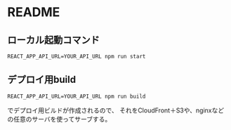 # README

## ローカル起動コマンド

```
REACT_APP_API_URL=YOUR_API_URL npm run start
```

## デプロイ用build

```
REACT_APP_API_URL=YOUR_API_URL npm run build
```

でデプロイ用ビルドが作成されるので、
それをCloudFront＋S3や、nginxなどの任意のサーバを使ってサーブする。
